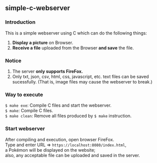 ## simple-c-webserver

### Introduction
This is a simple webserver using C which can do the following things:
1. **Display a picture** on Browser.
2. **Receive a file** uploaded from the Browser **and save** the file.

### Notice
1. The server **only supports FireFox.**
2. Only txt, json, csv, html, css, javascript, etc. text files can be saved sucessfully. 
   (That is, image files may cause the webserver to break.)

### Way to execute
`$ make exe`: Compile C files and start the webserver. <br>
`$ make`: Compile C files. <br>
`$ make clean`: Remove all files produced by `$ make` instruction. <br>

### Start webserver
After compiling and execution, open browser FireFox. <br>
Type and enter URL => `https://localhost:8080/index.html`, <br>
a Pokémon will be displayed on the website; <br>
also, any acceptable file can be uploaded and saved in the server.
